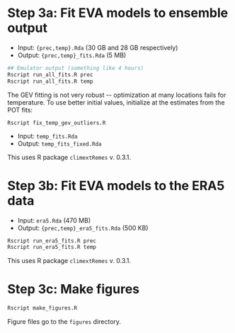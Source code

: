 
# Step 3a: Fit EVA models to ensemble output

- Input: `{prec,temp}.Rda` (30 GB and 28 GB respectively)
- Output: `{prec,temp}_fits.Rda` (5 MB)

```bash
## Emulator output (something like 4 hours)
Rscript run_all_fits.R prec
Rscript run_all_fits.R temp
```

The GEV fitting is not very robust -- optimization at many locations fails for temperature. To use better initial values, initialize at the estimates from the POT fits:

```{bash}
Rscript fix_temp_gev_outliers.R
```

- Input: `temp_fits.Rda`
- Output: `temp_fits_fixed.Rda`

This uses R package `climextRemes` v. 0.3.1.

# Step 3b: Fit EVA models to the ERA5 data

- Input: `era5.Rda` (470 MB)
- Output: `{prec,temp}_era5_fits.Rda` (500 KB)


```bash
Rscript run_era5_fits.R prec
Rscript run_era5_fits.R temp
```


This uses R package `climextRemes` v. 0.3.1.

# Step 3c: Make figures

```bash
Rscript make_figures.R
```

Figure files go to the `figures` directory.
